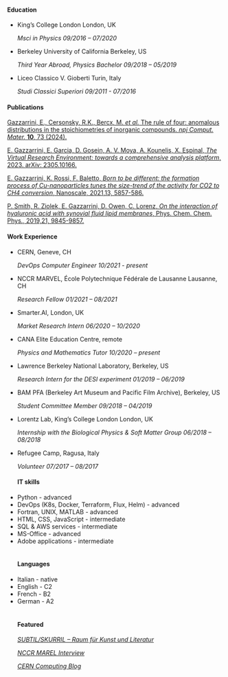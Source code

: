 #### Education
<ul>
<li>
King’s College London London, UK

*Msci in Physics 09/2016 – 07/2020*

<li>Berkeley University of California Berkeley, US

*Third Year Abroad, Physics Bachelor 09/2018 – 05/2019*


<li>Liceo Classico V. Gioberti Turin, Italy

*Studi Classici Superiori 09/2011 - 07/2016*

</ul>

#### Publications

[Gazzarrini, E., Cersonsky, R.K., Bercx, M. *et al.* The rule of four: anomalous distributions in the stoichiometries of inorganic compounds. *npj Comput. Mater.* **10**, 73 (2024).](https://doi.org/10.1038/s41524-024-01248-z)

[E. Gazzarrini,  E. Garcia, D. Gosein, A. V. Moya, A. Kounelis, X. Espinal, 
*The Virtual Research Environment: towards a comprehensive analysis platform*, 2023. arXiv: 2305.10166.](https://arxiv.org/abs/2305.10166)

[E. Gazzarrini, K. Rossi, F. Baletto, 
*Born to be different: the formation process of Cu-nanoparticles tunes the size-trend of the activity for CO2 to CH4 conversion*, Nanoscale, 2021,13, 5857-586.](https://pubs.rsc.org/en/content/articlelanding/2021/nr/d0nr07889a#!divAbstract)

[P. Smith, R. Ziolek, E. Gazzarrini, D. Owen, C. Lorenz, 
*On the interaction of hyaluronic acid with synovial fluid lipid membranes*, Phys. Chem. Chem. Phys., 2019,21, 9845-9857.](https://pubs.rsc.org/en/content/articlelanding/2019/cp/c9cp01532a#!divAbstract)

<!-- </br>
</br>
</br>
</br>
<img src="../images/nanocatalysis.png"
     alt="Markdown Monster icon"
     style="float: right; margin-right: 10px; width:40%" /> -->

#### Work Experience

<ul>

<li>CERN, Geneve, CH

*DevOps Computer Engineer 10/2021 - present*


<li>NCCR MARVEL, École Polytechnique Fédérale de Lausanne Lausanne, CH

*Research Fellow 01/2021 – 08/2021*

<li>Smarter.AI, London, UK

*Market Research Intern 06/2020 – 10/2020*

<li>CANA Elite Education Centre, remote

*Physics and Mathematics Tutor 10/2020 – present*

<li>Lawrence Berkeley National Laboratory, Berkeley, US

*Research Intern for the DESI experiment 01/2019 – 06/2019*

<li>BAM PFA (Berkeley Art Museum and Pacific Film Archive), Berkeley, US

*Student Committee Member 09/2018 – 04/2019*

<li>
Lorentz Lab, King’s College London London, UK

*Internship with the Biological Physics & Soft Matter Group 06/2018 – 08/2018*

<li>Refugee Camp, Ragusa, Italy

*Volunteer 07/2017 – 08/2017*

#### IT skills 

<li>Python - advanced

<li>DevOps (K8s, Docker, Terraform, Flux, Helm) - advanced

<li>Fortran, UNIX, MATLAB - advanced

<li>HTML, CSS, JavaScript - intermediate

<li>SQL & AWS services - intermediate

<li>MS-Office - advanced

<li>Adobe applications - intermediate

</br>
</br>

#### Languages

<li>Italian - native

<li>English - C2

<li>French - B2

<li> German - A2

</br>
</br>

#### Featured 

*[SUBTIL/SKURRIL – Raum für Kunst und Literatur](https://subtilskurril.com/1481/gastbeitrage/natures-will/)*

*[NCCR MAREL Interview](https://nccr-marvel.ch/outreach/equal-opportunities/inspire-potentials-fellows/Elena-Gazzarrini)*

*[CERN Computing Blog](https://computing-blog.web.cern.ch/2023/01/an-overview-of-the-escape-data-challenge/)*


